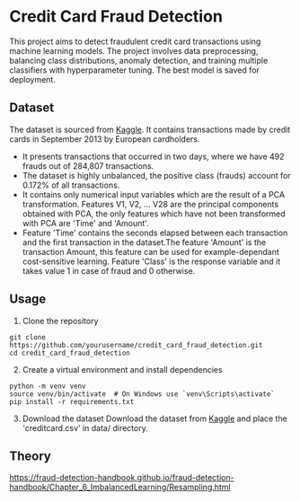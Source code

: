 # Credit Card Fraud Detection
This project aims to detect fraudulent credit card transactions using machine learning models. The project involves data preprocessing, balancing class distributions, anomaly detection, and training multiple classifiers with hyperparameter tuning. The best model is saved for deployment.

## Dataset
The dataset is sourced from [Kaggle](https://www.kaggle.com/datasets/mlg-ulb/creditcardfraud/data). It contains transactions made by credit cards in September 2013 by European cardholders. 

* It presents transactions that occurred in two days, where we have 492 frauds out of 284,807 transactions. 
* The dataset is highly unbalanced, the positive class (frauds) account for 0.172% of all transactions. 
* It contains only numerical input variables which are the result of a PCA transformation. Features V1, V2, … V28 are the principal components obtained with PCA, the only features which have not been transformed with PCA are 'Time' and 'Amount'. 
* Feature 'Time' contains the seconds elapsed between each transaction and the first transaction in the dataset.The feature 'Amount' is the transaction Amount, this feature can be used for example-dependant cost-sensitive learning. Feature 'Class' is the response variable and it takes value 1 in case of fraud and 0 otherwise.


## Usage
1. Clone the repository
```
git clone https://github.com/yourusername/credit_card_fraud_detection.git
cd credit_card_fraud_detection
```

2. Create a virtual environment and install dependencies
```
python -m venv venv
source venv/bin/activate  # On Windows use `venv\Scripts\activate`
pip install -r requirements.txt
```

3. Download the dataset 
Download the dataset from [Kaggle](https://www.kaggle.com/datasets/mlg-ulb/creditcardfraud/data) and place the 'creditcard.csv' in data/ directory.


## Theory
https://fraud-detection-handbook.github.io/fraud-detection-handbook/Chapter_6_ImbalancedLearning/Resampling.html

